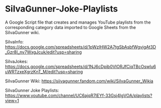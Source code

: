 # SiIvaGunner-Joke-Playlists

A Google Script file that creates and manages YouTube playlists from the corresponding category data imported to Google Sheets from the SiIvaGunner wiki.

SiIvaInfo: https://docs.google.com/spreadsheets/d/1pWzlHW2A7tgSbAsbfWgvjgAt3D_Gzr8I_nv7WxgJcuk/edit?usp=sharing

SiIvaJokes: https://docs.google.com/spreadsheets/d/1NJ6cDpib0VlORJfCiqTBcOswlu6uWRTzxeXgrzKnT_M/edit?usp=sharing

SiIvaGunner Wiki: https://siivagunner.fandom.com/wiki/SiIvaGunner_Wikia

SiIvaGunner Joke Playlists: https://www.youtube.com/channel/UC6ajqR7lEYf-33Gsj4lgVOA/playlists?view=1
